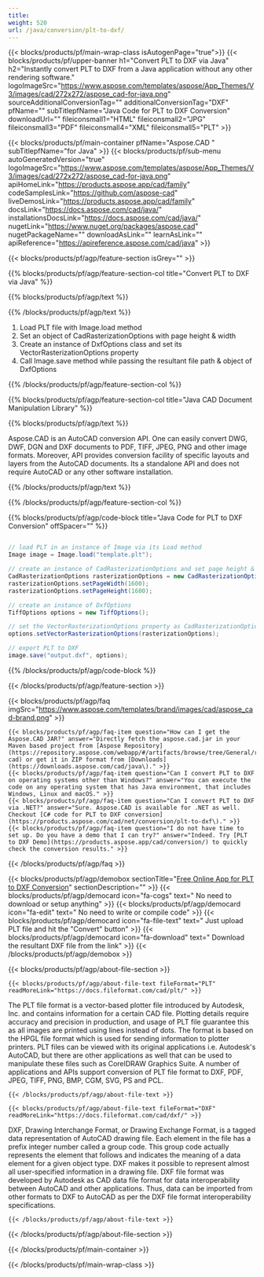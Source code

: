```yaml
---
title:  
weight: 520
url: /java/conversion/plt-to-dxf/ 
---
```


{{< blocks/products/pf/main-wrap-class isAutogenPage="true">}}
{{< blocks/products/pf/upper-banner h1="Convert PLT to DXF via Java" h2="Instantly convert PLT to DXF from a Java application without any other rendering software." logoImageSrc="https://www.aspose.com/templates/aspose/App_Themes/V3/images/cad/272x272/aspose_cad-for-java.png" sourceAdditionalConversionTag="" additionalConversionTag="DXF" pfName="" subTitlepfName="Java Code for PLT to DXF Conversion" downloadUrl="" fileiconsmall1="HTML" fileiconsmall2="JPG" fileiconsmall3="PDF" fileiconsmall4="XML" fileiconsmall5="PLT" >}}

{{< blocks/products/pf/main-container pfName="Aspose.CAD " subTitlepfName="for Java" >}}
{{< blocks/products/pf/sub-menu autoGeneratedVersion="true" logoImageSrc="https://www.aspose.com/templates/aspose/App_Themes/V3/images/cad/272x272/aspose_cad-for-java.png" apiHomeLink="https://products.aspose.app/cad/family" codeSamplesLink="https://github.com/aspose-cad" liveDemosLink="https://products.aspose.app/cad/family" docsLink="https://docs.aspose.com/cad/java/" installationsDocsLink="https://docs.aspose.com/cad/java/" nugetLink="https://www.nuget.org/packages/aspose.cad" nugetPackageName="" downloadAsLink="" learnAsLink="" apiReference="https://apireference.aspose.com/cad/java" >}}

{{< blocks/products/pf/agp/feature-section isGrey="" >}}

{{% blocks/products/pf/agp/feature-section-col title="Convert PLT to DXF via Java" %}}

{{% blocks/products/pf/agp/text %}}

{{% /blocks/products/pf/agp/text %}}

1.  Load PLT file with Image.load method
1.  Set an object of CadRasterizationOptions with page height & width
1.  Create an instance of DxfOptions class and set its VectorRasterizationOptions property
1.  Call Image.save method while passing the resultant file path & object of DxfOptions

{{% /blocks/products/pf/agp/feature-section-col %}}

{{% blocks/products/pf/agp/feature-section-col title="Java CAD Document Manipulation Library" %}}

{{% blocks/products/pf/agp/text %}}

 Aspose.CAD is an AutoCAD conversion API. One can easily convert DWG, DWF, DGN and DXF documents to PDF, TIFF, JPEG, PNG and other image formats. Moreover, API provides conversion facility of specific layouts and layers from the AutoCAD documents. Its a standalone API and does not require AutoCAD or any other software installation.

{{% /blocks/products/pf/agp/text %}}

{{% /blocks/products/pf/agp/feature-section-col %}}

{{% blocks/products/pf/agp/code-block title="Java Code for PLT to DXF Conversion" offSpacer="" %}}

```cs

// load PLT in an instance of Image via its Load method
Image image = Image.load("template.plt");

// create an instance of CadRasterizationOptions and set page height & width
CadRasterizationOptions rasterizationOptions = new CadRasterizationOptions();
rasterizationOptions.setPageWidth(1600);
rasterizationOptions.setPageHeight(1600);

// create an instance of DxfOptions
TiffOptions options = new TiffOptions();

// set the VectorRasterizationOptions property as CadRasterizationOptions
options.setVectorRasterizationOptions(rasterizationOptions);

// export PLT to DXF
image.save("output.dxf", options);

```

{{% /blocks/products/pf/agp/code-block %}}

{{< /blocks/products/pf/agp/feature-section >}}

{{< blocks/products/pf/agp/faq imgSrc="https://www.aspose.com/templates/brand/images/cad/aspose_cad-brand.png" >}}

    {{< blocks/products/pf/agp/faq-item question="How can I get the Aspose.CAD JAR?" answer="Directly fetch the aspose.cad.jar in your Maven based project from [Aspose Repository](https://repository.aspose.com/webapp/#/artifacts/browse/tree/General/repo/com/aspose/aspose-cad) or get it in ZIP format from [Downloads](https://downloads.aspose.com/cad/java\)." >}}
    {{< blocks/products/pf/agp/faq-item question="Can I convert PLT to DXF on operating systems other than Windows?" answer="You can execute the code on any operating system that has Java environment, that includes Windows, Linux and macOS." >}}
    {{< blocks/products/pf/agp/faq-item question="Can I convert PLT to DXF via .NET?" answer="Sure. Aspose.CAD is available for .NET as well. Checkout [C# code for PLT to DXF conversion](https://products.aspose.com/cad/net/conversion/plt-to-dxf\)." >}}
    {{< blocks/products/pf/agp/faq-item question="I do not have time to set up. Do you have a demo that I can try?" answer="Indeed. Try [PLT to DXF Demo](https://products.aspose.app/cad/conversion/) to quickly check the conversion results." >}}
 
{{< /blocks/products/pf/agp/faq >}}

<!-- aboutfile Starts -->

{{< blocks/products/pf/agp/demobox sectionTitle="[Free Online App for PLT to DXF Conversion](https://products.aspose.app/cad/conversion/plt-to-dxf)" sectionDescription="" >}}
        {{< blocks/products/pf/agp/democard icon="fa-cogs" text=" No need to download or setup anything" >}}
        {{< blocks/products/pf/agp/democard icon="fa-edit" text=" No need to write or compile code" >}}
        {{< blocks/products/pf/agp/democard icon="fa-file-text" text=" Just upload PLT file and hit the \"Convert\" button" >}}
        {{< blocks/products/pf/agp/democard icon="fa-download" text=" Download the resultant DXF file from the link" >}}
{{< /blocks/products/pf/agp/demobox >}}

{{< blocks/products/pf/agp/about-file-section >}}

    {{< blocks/products/pf/agp/about-file-text fileFormat="PLT" readMoreLink="https://docs.fileformat.com/cad/plt/" >}}
The PLT file format is a vector-based plotter file introduced by Autodesk, Inc. and contains information for a certain CAD file. Plotting details require accuracy and precision in production, and usage of PLT file guarantee this as all images are printed using lines instead of dots. The format is based on the HPGL file format which is used for sending information to plotter printers. PLT files can be viewed with its original applications i.e. Autodesk's AutoCAD, but there are other applications as well that can be used to manipulate these files such as CorelDRAW Graphics Suite. A number of applications and APIs support conversion of PLT file format to DXF, PDF, JPEG, TIFF, PNG, BMP, CGM, SVG, PS and PCL.

    {{< /blocks/products/pf/agp/about-file-text >}}

    {{< blocks/products/pf/agp/about-file-text fileFormat="DXF" readMoreLink="https://docs.fileformat.com/cad/dxf/" >}}
DXF, Drawing Interchange Format, or Drawing Exchange Format, is a tagged data representation of AutoCAD drawing file. Each element in the file has a prefix integer number called a group code. This group code actually represents the element that follows and indicates the meaning of a data element for a given object type. DXF makes it possible to represent almost all user-specified information in a drawing file. DXF file format was developed by Autodesk as CAD data file format for data interoperability between AutoCAD and other applications. Thus, data can be imported from other formats to DXF to AutoCAD as per the DXF file format interoperability specifications.

    {{< /blocks/products/pf/agp/about-file-text >}}

{{< /blocks/products/pf/agp/about-file-section >}}

<!-- aboutfile Ends -->

{{< /blocks/products/pf/main-container >}}
    
{{< /blocks/products/pf/main-wrap-class >}}